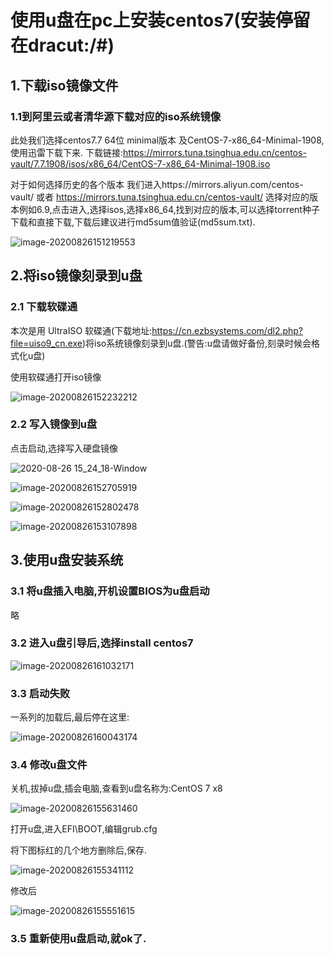 # 使用u盘在pc上安装centos7(安装停留在dracut:/#)



## 1.下载iso镜像文件

### 1.1到阿里云或者清华源下载对应的iso系统镜像

此处我们选择centos7.7 64位 minimal版本 及CentOS-7-x86_64-Minimal-1908,使用迅雷下载下来.
下载链接:https://mirrors.tuna.tsinghua.edu.cn/centos-vault/7.7.1908/isos/x86_64/CentOS-7-x86_64-Minimal-1908.iso

对于如何选择历史的各个版本
我们进入https://mirrors.aliyun.com/centos-vault/ 或者 https://mirrors.tuna.tsinghua.edu.cn/centos-vault/ 选择对应的版本例如6.9,点击进入,选择isos,选择x86_64,找到对应的版本,可以选择torrent种子下载和直接下载,下载后建议进行md5sum值验证(md5sum.txt).



![image-20200826151219553](https://i.loli.net/2020/10/09/cOh7qMaNv5LFUZ4.png)









## 2.将iso镜像刻录到u盘

### 2.1 下载软碟通

本次是用 UltraISO 软碟通(下载地址:https://cn.ezbsystems.com/dl2.php?file=uiso9_cn.exe)将iso系统镜像刻录到u盘.(警告:u盘请做好备份,刻录时候会格式化u盘)

使用软碟通打开iso镜像

![image-20200826152232212](https://i.loli.net/2020/10/09/EpRUewd1hoKCrxg.png)



### 2.2 写入镜像到u盘

点击启动,选择写入硬盘镜像

![2020-08-26 15_24_18-Window](https://i.loli.net/2020/10/09/6H4DSUkFbj1BTAG.png)



![image-20200826152705919](https://i.loli.net/2020/10/09/UBmk83uXJsznVKe.png)



![image-20200826152802478](https://i.loli.net/2020/10/09/RF6vuPkKy7DzNm4.png)



![image-20200826153107898](https://i.loli.net/2020/10/09/m9GceCAPvQjfhLs.png)



## 3.使用u盘安装系统

### 3.1 将u盘插入电脑,开机设置BIOS为u盘启动

略

### 3.2 进入u盘引导后,选择install centos7

![image-20200826161032171](https://i.loli.net/2020/10/09/PzYSJQEu6rtOdaV.png)



### 3.3 启动失败

一系列的加载后,最后停在这里:

![image-20200826160043174](https://i.loli.net/2020/10/09/qAS1KWeNruoDygw.png)



### 3.4 修改u盘文件

关机,拔掉u盘,插会电脑,查看到u盘名称为:CentOS 7 x8

![image-20200826155631460](https://i.loli.net/2020/10/09/6J5PANhztkgHqIS.png)



打开u盘,进入EFI\BOOT,编辑grub.cfg

将下图标红的几个地方删除后,保存.

![image-20200826155341112](https://i.loli.net/2020/10/09/tJGOcxTaIgAEp1C.png)



修改后

![image-20200826155551615](https://i.loli.net/2020/10/09/yvxRd4tEM7nBmbC.png)





### 3.5 重新使用u盘启动,就ok了.
